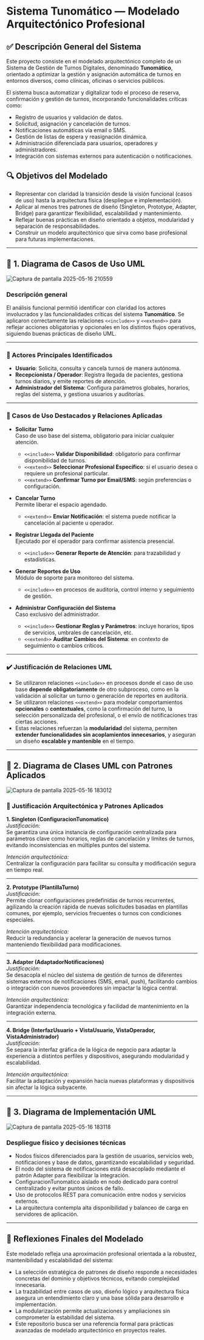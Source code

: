 # Sistema Tunomático — Modelado Arquitectónico Profesional

## ✅ Descripción General del Sistema

Este proyecto consiste en el modelado arquitectónico completo de un Sistema de Gestión de Turnos Digitales, denominado **Tunomático**, orientado a optimizar la gestión y asignación automática de turnos en entornos diversos, como clínicas, oficinas o servicios públicos.

El sistema busca automatizar y digitalizar todo el proceso de reserva, confirmación y gestión de turnos, incorporando funcionalidades críticas como:

- Registro de usuarios y validación de datos.
- Solicitud, asignación y cancelación de turnos.
- Notificaciones automáticas vía email o SMS.
- Gestión de listas de espera y reasignación dinámica.
- Administración diferenciada para usuarios, operadores y administradores.
- Integración con sistemas externos para autenticación o notificaciones.

## 🔍 Objetivos del Modelado

- Representar con claridad la transición desde la visión funcional (casos de uso) hasta la arquitectura física (despliegue e implementación).
- Aplicar al menos tres patrones de diseño (Singleton, Prototype, Adapter, Bridge) para garantizar flexibilidad, escalabilidad y mantenimiento.
- Reflejar buenas prácticas en diseño orientado a objetos, modularidad y separación de responsabilidades.
- Construir un modelo arquitectónico que sirva como base profesional para futuras implementaciones.

---

## 🔹 1. Diagrama de Casos de Uso UML

![Captura de pantalla 2025-05-16 210559](https://github.com/user-attachments/assets/8d618dca-00de-4b21-808a-f7057df6bce5)

### Descripción general


El análisis funcional permitió identificar con claridad los actores involucrados y las funcionalidades críticas del sistema **Tunomático**. Se aplicaron correctamente las relaciones `<<include>>` y `<<extend>>` para reflejar acciones obligatorias y opcionales en los distintos flujos operativos, siguiendo buenas prácticas de diseño UML.

---

### 👥 Actores Principales Identificados

- **Usuario**: Solicita, consulta y cancela turnos de manera autónoma.
- **Recepcionista / Operador**: Registra llegada de pacientes, gestiona turnos diarios, y emite reportes de atención.
- **Administrador del Sistema**: Configura parámetros globales, horarios, reglas del sistema, y gestiona usuarios y auditorías.

---

### 🧩 Casos de Uso Destacados y Relaciones Aplicadas

- **Solicitar Turno**  
  Caso de uso base del sistema, obligatorio para iniciar cualquier atención.  
  - `<<include>>` **Validar Disponibilidad**: obligatorio para confirmar disponibilidad de turnos.  
  - `<<extend>>` **Seleccionar Profesional Específico**: si el usuario desea o requiere un profesional particular.  
  - `<<extend>>` **Confirmar Turno por Email/SMS**: según preferencias o configuración.

- **Cancelar Turno**  
  Permite liberar el espacio agendado.  
  - `<<extend>>` **Enviar Notificación**: el sistema puede notificar la cancelación al paciente u operador.

- **Registrar Llegada del Paciente**  
  Ejecutado por el operador para confirmar asistencia presencial.  
  - `<<include>>` **Generar Reporte de Atención**: para trazabilidad y estadísticas.

- **Generar Reportes de Uso**  
  Módulo de soporte para monitoreo del sistema.  
  - `<<include>>` en procesos de auditoría, control interno y seguimiento de gestión.

- **Administrar Configuración del Sistema**  
  Caso exclusivo del administrador.  
  - `<<include>>` **Gestionar Reglas y Parámetros**: incluye horarios, tipos de servicios, umbrales de cancelación, etc.  
  - `<<extend>>` **Auditar Cambios del Sistema**: en contexto de seguimiento o cambios críticos.

---

### ✔️ Justificación de Relaciones UML

- Se utilizaron relaciones `<<include>>` en procesos donde el caso de uso base **depende obligatoriamente** de otro subproceso, como en la validación al solicitar un turno o generación de reportes en auditoría.
- Se utilizaron relaciones `<<extend>>` para modelar comportamientos **opcionales** o **contextuales**, como la confirmación del turno, la selección personalizada del profesional, o el envío de notificaciones tras ciertas acciones.
- Estas relaciones refuerzan la **modularidad** del sistema, permiten **extender funcionalidades sin acoplamientos innecesarios**, y aseguran un diseño **escalable y mantenible** en el tiempo.
---

## 🔹 2. Diagrama de Clases UML con Patrones Aplicados

![Captura de pantalla 2025-05-16 183012](https://github.com/user-attachments/assets/abb6b753-38d4-4731-941c-c731cd622908)

### 🧩 Justificación Arquitectónica y Patrones Aplicados

**1. Singleton (ConfiguracionTunomatico)**  
*Justificación:*  
Se garantiza una única instancia de configuración centralizada para parámetros clave como horarios, reglas de cancelación y límites de turnos, evitando inconsistencias en múltiples puntos del sistema.

*Intención arquitectónica:*  
Centralizar la configuración para facilitar su consulta y modificación segura en tiempo real.

---

**2. Prototype (PlantillaTurno)**  
*Justificación:*  
Permite clonar configuraciones predefinidas de turnos recurrentes, agilizando la creación rápida de nuevas solicitudes basadas en plantillas comunes, por ejemplo, servicios frecuentes o turnos con condiciones especiales.

*Intención arquitectónica:*  
Reducir la redundancia y acelerar la generación de nuevos turnos manteniendo flexibilidad para modificaciones.

---

**3. Adapter (AdaptadorNotificaciones)**  
*Justificación:*  
Se desacopla el núcleo del sistema de gestión de turnos de diferentes sistemas externos de notificaciones (SMS, email, push), facilitando cambios o integración con nuevos proveedores sin impactar la lógica central.

*Intención arquitectónica:*  
Garantizar independencia tecnológica y facilidad de mantenimiento en la integración externa.

---

**4. Bridge (InterfazUsuario + VistaUsuario, VistaOperador, VistaAdministrador)**  
*Justificación:*  
Se separa la interfaz gráfica de la lógica de negocio para adaptar la experiencia a distintos perfiles y dispositivos, asegurando modularidad y escalabilidad.

*Intención arquitectónica:*  
Facilitar la adaptación y expansión hacia nuevas plataformas y dispositivos sin afectar la lógica subyacente.

---

## 🔹 3. Diagrama de Implementación UML

![Captura de pantalla 2025-05-16 183118](https://github.com/user-attachments/assets/6b6ce31f-e671-4efc-98ad-b99b7bbfd84e)

### Despliegue físico y decisiones técnicas

- Nodos físicos diferenciados para la gestión de usuarios, servicios web, notificaciones y base de datos, garantizando escalabilidad y seguridad.
- El nodo del sistema de notificaciones está desacoplado mediante el patrón Adapter para flexibilizar la integración.
- ConfiguracionTunomatico aislado en nodo dedicado para control centralizado y evitar puntos únicos de fallo.
- Uso de protocolos REST para comunicación entre nodos y servicios externos.
- La arquitectura contempla alta disponibilidad y balanceo de carga en servidores de aplicación.

---

## 🧩 Reflexiones Finales del Modelado

Este modelado refleja una aproximación profesional orientada a la robustez, mantenibilidad y escalabilidad del sistema:

- La selección estratégica de patrones de diseño responde a necesidades concretas del dominio y objetivos técnicos, evitando complejidad innecesaria.
- La trazabilidad entre casos de uso, diseño lógico y arquitectura física asegura un entendimiento claro y una base sólida para desarrollo e implementación.
- La modularización permite actualizaciones y ampliaciones sin comprometer la estabilidad del sistema.
- Este repositorio busca ser una referencia formal para prácticas avanzadas de modelado arquitectónico en proyectos reales.

